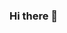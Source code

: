 ### Hi there 👋

<!--
**violettpv/violettpv** is a ✨ _special_ ✨ repository because its `README.md` (this file) appears on your GitHub profile.

Here are some ideas to get you started:

- 🌱 I’m currently learning HTML, CSS, JavaScript, React and Node.js.
- 📫 How to reach me: poltava.violetta@gmail.com
- 😄 Pronouns: she/her
- ⚡ Fun fact: I love visiting new coffee shops in my city.
-->
